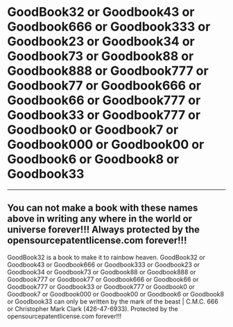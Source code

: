 # GoodBook32 or Goodbook43 or Goodbook666 or Goodbook333 or Goodbook23 or Goodbook34 or Goodbook73 or Goodbook88 or Goodbook888 or Goodbook777 or Goodbook77 or Goodbook666 or Goodbook66 or Goodbook777 or Goodbook33 or Goodbook777 or Goodbook0 or Goodbook7 or Goodbook000 or Goodbook00 or Goodbook6 or Goodbook8 or Goodbook33
-------------------------------------------------------------------------------------------------------------------------------------------------------------------------------------------------------------------------
You can not make a book with these names above in writing any where in the world or universe forever!!! Always protected by the opensourcepatentlicense.com forever!!!
-------------------------------------------------------------------------------------------------------------------------------------------------------------------------------------------------------------------------

GoodBook32 is a book to make it to rainbow heaven. GoodBook32 or Goodbook43 or Goodbook666 or Goodbook333 or Goodbook23 or Goodbook34 or Goodbook73 or Goodbook88 or Goodbook888 or Goodbook777 or Goodbook77 or Goodbook666 or Goodbook66 or Goodbook777 or Goodbook33 or Goodbook777 or Goodbook0 or Goodbook7 or Goodbook000 or Goodbook00 or Goodbook6 or Goodbook8 or Goodbook33 can only be written by the mark of the beast | C.M.C. 666 or Christopher Mark Clark (426-47-6933). Protected by the opensourcepatentlicense.com forever!!!
